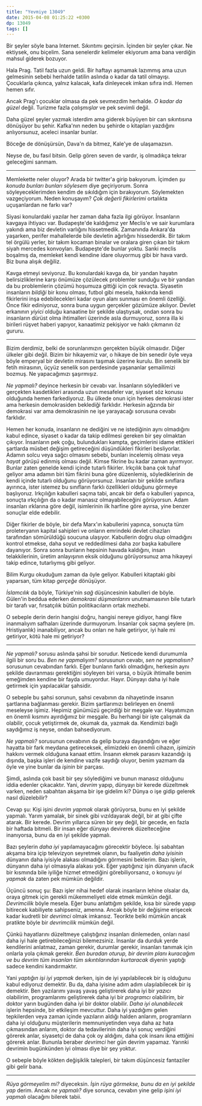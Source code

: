 ```yaml
---
title: "Yevmiye 13049"
date: 2015-04-08 01:25:22 +0300
dp: 13049
tags: []
---
```


Bir şeyler söyle bana Internet. Sıkıntımı geçirsin. İçinden bir şeyler
çıkar. Ne ektiysek, onu biçelim. Sana senelerdir kelimeler ekiyorum
ama bana verdiğin mahsul giderek bozuyor.

Hala Prag. Tatil fazla uzun geldi. Bir haftayı aşmamak lazımmış ama
uzun gelmesinin sebebi herhalde tatilin aslında o kadar da tatil
olmayışı. Çocuklarla çıkınca, yalnız kalacak, kafa dinleyecek imkan
sıfıra indi. Hemen hemen sıfır.

Ancak Prag'ı çocuklar olmasa da pek sevmezdim herhalde. *O kadar da
güzel* değil. Turizme fazla *çalışmışlar* ve pek sevimli değil.

Daha güzel şeyler yazmak isterdim ama giderek büyüyen bir can
sıkıntısına dönüşüyor bu şehir. Kafka'nın neden bu şehirde o kitapları
yazdığını anlıyorsunuz, aceleci insanlar bunlar.

Böceğe de dönüşürsün, Dava'n da bitmez, Kale'ye de ulaşamazsın. 

Neyse de, bu fasıl bitsin. Gelip gören seven de vardır, iş olmadıkça
tekrar geleceğimi sanmam.

------

Memlekette neler oluyor? Arada bir twitter'a girip bakıyorum. İçimden
*şu konuda bunları bunları söylesem* diye geçiriyorum. Sonra
söyleyeceklerimden kendim de sıkıldığım için bırakıyorum. Söylemekten
vazgeçiyorum. Neden konuşayım? *Çok değerli fikirlerimi* ortalıkta
uçuşanlardan ne farkı var?

Siyasi konulardaki yazılar her zaman daha fazla ilgi
görüyor. İnsanların kavgaya ihtiyacı var. Budapeşte'de kaldığımız yer
Meclis'e ve sair kurumlara yakındı ama biz devletin varlığını
hissetmedik. Zamanında Ankara'da yaşarken, perifer mahallelerde bile
devletin ağırlığını hissederdik. Bir takım tel örgülü yerler, bir
takım kocaman binalar ve oralara giren çıkan bir takım siyah mercedes
konvoyları. Budapeşte'de bunlar yoktu. Sanki meclis boşalmış da,
memleket kendi kendine idare oluyormuş gibi bir hava vardı. Biz buna
alışık değiliz.

Kavga etmeyi seviyoruz. Bu konulardaki kavga da, bir yandan hayatın
belirsizliklerine karşı önümüze çözülecek problemler sunduğu ve bir
yandan da bu problemlerin çözümü hoşumuza gittiği için çok
revaçta. Siyasetin insanların *bildiği* bir konu olması, futbol gibi
mesela, hakkında kendi fikirlerini inşa edebilecekleri kadar oyun
alanı sunması en önemli özelliği. Önce fikir ediniyoruz, sonra buna
uygun gerçekler gözümüze akılıyor. Devlet erkanının *yiyici* olduğu
kanaatine bir şekilde ulaştıysak, ondan sonra bu insanların dürüst
olma ihtimalleri üzerinde asla durmuyoruz, sonra illa ki birileri
rüşvet haberi yapıyor, kanaatimiz pekişiyor ve haklı çıkmanın öz
gururu.

------

Bizim derdimiz, belki de sorunlarımızın gerçekten büyük
olmasıdır. Diğer ülkeler gibi değil. Bizim bir hikayemiz var, o hikaye
de bin senedir öyle veya böyle emperyal bir devletin mirasını taşımak
üzerine kurulu. Bin senelik bir fetih mirasının, üçyüz senelik son
perdesinde yaşananlar şemailimizi bozmuş. Ne yapacağımızı şaşırmışız.

*Ne yapmalı?* deyince herkesin bir cevabı var. İnsanların söyledikleri
ve gerçekten kasdetikleri arasında uzun mesafeler var, siyaset söz
konusu olduğunda hemen farkediyoruz. Bu ülkede onun için herkes
demokrasi ister ama herkesin demokrasiden beklediği
farklıdır. Herkesin ağzında bir demokrasi var ama demokrasinin ne işe
yarayacağı sorusuna cevabı farklıdır.

Hemen her konuda, insanların ne dediğini ve ne istediğinin aynı
olmadığını kabul edince, siyaset o kadar da takip edilmesi gereken bir
şey olmaktan çıkıyor. İnsanların pek çoğu, bulundukları kampta,
geçimlerini idame ettikleri şartlarda müsbet değişim getireceğini
düşündükleri fikirleri besliyorlar. Adamın solcu veya sağcı olmasını
sebebi, bunları incelemiş olması veya *hayat görüşü* edinmiş olması
değil. Kimse fikrine bu kadar zaman ayırmıyor. Bunlar zaten genelde
kendi içinde tutarlı fikirler. Irkçılık bana çok tuhaf geliyor ama
adamın biri tüm fikrini buna göre düzenlemiş, söylediklerinin de kendi
içinde tutarlı olduğunu görüyorsunuz. İnsanları bir şekilde sınıflara
ayırınca, ister istemez bu sınıfların farklı özellikleri olduğunu
görmeye başlıyoruz. Irkçılığın kabulleri saçma tabi, ancak bir defa o
kabulleri yapınca, sonuçta ırkçılığın da o kadar manasız
olmayabileceğini görüyorsun. Adam insanları ırklarına göre değil,
isimlerinin ilk harfine göre ayırsa, yine benzer sonuçlar elde
edebilir.

Diğer fikirler de böyle, bir defa Marx'ın kabullerini yapınca, sonuçta
tüm proleteryanın kapital sahipleri ve onların emrindeki devlet
cihazları tarafından sömürüldüğü soucuna ulaşıyor. Kabullerin doğru
olup olmadığını kontrol etmekse, daha soyut ve reddedilmesi daha zor
başka kabullere dayanıyor. Sonra sonra bunların hepsinin havada
kaldığını, insan telakkilerinin, üretim anlayışının eksik olduğunu
görüyorsunuz ama hikayeyi takip edince, tutarlıymış gibi geliyor.

Bilim Kurgu okuduğum zaman da öyle geliyor. Kabulleri kitaptaki gibi
yaparsan, tüm kitap *gerçeğe* dönüşüyor.

*İslamcılık* da böyle, Türkiye'nin *sağ* düşüncesinin kabulleri de
böyle. Gülen'in beddua ederken *demokrasi düşmanlarını* unutmamasının
bile tutarlı bir tarafı var, fırsatçılık bütün politikacıların ortak
mezhebi.

O sebeple derin derin hangisi doğru, hangisi nereye gidiyor, hangi
fikre inanmalıyım safhaları üzerinde durmuyorum. İnsanlar çok saçma
şeylere (m. Hristiyanlık) inanabiliyor, ancak bu onları ne hale
getiriyor, iyi hale mi getiriyor, kötü hale mi getiriyor?

------

*Ne yapmalı?* sorusu aslında şahsi bir sorudur. Neticede kendi
durumumla ilgili bir soru bu. *Ben ne yapmalıyım?* sorusunun cevabı,
*sen ne yapmalısın?* sorusunun cevabından farklı. Eğer bunların farklı
olmadığını, herkesin aynı şekilde davranması gerektiğini söyleyen biri
varsa, o büyük ihtimalle benim emeğimden kendine bir fayda
umuyordur. Hayır. Dünyayı daha iyi hale getirmek için yapılacaklar
şahsidir.

O sebeple bu şahsi sorunun, şahsi cevabının da nihayetinde insanın
şartlarına bağlanması gerekir. Bizim şartlarımızı belirleyen en önemli
meseleyse işimiz. Hepimiz günümüzü geçirdiği bir meşgale
var. Hayatımızın en önemli kısmını ayırdığımız bir meşgale. Bu
herhangi bir işte çalışmak da olabilir, çocuk yetiştirmek de, okumak
da, yazmak da. Kendimizi bağlı saydığımız iş neyse, ondan
bahsediyorum.

*Ne yapmalı?* sorusunun cevabının da gelip buraya dayandığını ve eğer
hayatta bir fark meydana getireceksek, elimizdeki en önemli cihazın,
*işimizin* hakkını vermek olduğuna kanaat ettim. İnsanın ekmek
parasını kazandığı iş dışında, başka işleri de kendine vazife saydığı
oluyor, benim yazmam da öyle ve yine bunlar da *işinin* bir parçası.

Şimdi, aslında çok basit bir şey söylediğimi ve bunun manasız olduğunu
iddia edenler çıkacaktır. Yani, *devrim* yapıp, dünyayı bir kerede
düzeltmek varken, neden sabahtan akşama bir işe gidelim ki? Dünya o
işe gidip gelerek nasıl düzelebilir?

Cevap şu: Kişi işini *devrim yapmak* olarak görüyorsa, bunu en iyi
şekilde yapmalı. Yarım yamalak, bir sinek gibi vızıldayarak değil, bir
at gibi çifte atarak. Bir kerede. Devrim yıllarca süren bir şey değil,
bir gecede, en fazla bir haftada bitmeli. Bir insan eğer dünyayı
devirerek düzelteceğine inanıyorsa, bunu da en iyi şekilde yapmalı.

Bazı şeylerin *daha iyi* yapılamayacağını görecektir böylece. İşi
sabahtan akşama bira içip televizyon seyretmek olanın, bu faaliyetin
*daha iyisinin* dünyanın daha iyisiyle alakası olmadığını görmesini
beklerim. Bazı işlerin, dünyanın daha iyi olmasıyla alakası yok. Eğer
yaptığınız işin dünyanın ufacık bir kısmında bile iyiliğe hizmet
etmediğini görebiliyorsanız, o konuyu *iyi yapmak* da zaten pek mümkün
değildir.

Üçüncü sonuç şu: Bazı işler nihai hedef olarak insanların lehine
olsalar da, oraya gitmek için gerekli mükemmeliyeti elde etmek mümkün
değil. *Devrimcilik* böyle mesela. Eğer bunu anlattığım şekilde, kısa
bir sürede yapıp bitirecek kabiliyete sahipseniz, amenna. Ancak böyle
bir değişime erişecek kadar kudretli bir *devrimci* olmak
imkansız. Teorikte belki mümkün ancak pratikte böyle bir *devrimcilik*
mümkün değil. 

Çünkü hayatlarını düzeltmeye çalıştığınız insanları dinlemeden, onları
nasıl daha iyi hale getirebileceğinizi bilemezsiniz. İnsanlar da
durduk yerde kendilerini anlatmaz, zaman gerekir, durumlar gerekir,
insanları tanımak için onlarla yola çıkmak gerekir. *Ben buradan
oturup, bir devrim planı kuracağım ve bu devrim tüm insanları tüm
sıkıntılarından kurtaracak* diyenin yaptığı sadece kendini
kandırmaktır. 

Yani *yaptığın işi iyi yapmak* derken, işin de iyi yapılabilecek bir
iş olduğunu kabul ediyoruz demektir. Bu da, daha iyisine adım adım
ulaşılabilecek bir iş demektir. Ben yazılarımı yavaş yavaş
geliştirerek daha iyi bir *yazıcı* olabilirim, programlarımı
geliştirerek daha iyi bir *programcı* olabilirim, bir doktor yarın
bugünden daha iyi bir doktor olabilir. *Daha iyi olunabilecek* işlerin
hepsinde, bir etkileşim mevcuttur. Daha iyi yazdığımı gelen
tepkilerden veya zaman içinde yazıların aldığı halden anlarım,
programların daha iyi olduğunu müşterilerin memnuniyetinden veya daha
az hata çıkmasından anlarım, doktor da tedavilerinin daha iyi sonuç
verdiğini görerek anlar, siyasetçi de daha çok oy aldığını, daha çok
insanı ikna ettiğini görerek anlar. Bununla beraber *devrimci* her gün
devrim yapamaz. Yarınki devrimin bugünkünden iyi olması diye bir şey
yoktur.

O sebeple böyle kökten değişiklik talepleri, bir takım düşüncesiz
fantaziler gibi gelir bana.

------

*Rüya görmeyelim mi?* diyeceksin. *İşin rüya görmekse, bunu da en iyi
şekilde yap* derim. Ancak *ne yapmalı?* diye sorunca, cevabın yine
gelip *işini iyi yapmalı* olacağını bilerek tabii.



